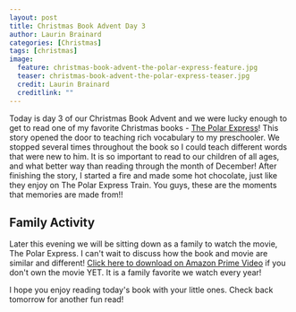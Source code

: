 ```yaml
---
layout: post
title: Christmas Book Advent Day 3
author: Laurin Brainard
categories: [Christmas]
tags: [christmas]
image:
  feature: christmas-book-advent-the-polar-express-feature.jpg
  teaser: christmas-book-advent-the-polar-express-teaser.jpg
  credit: Laurin Brainard
  creditlink: ""
---
```

Today is day 3 of our Christmas Book Advent and we were lucky enough to get to read one of my favorite Christmas books - [The Polar Express](https://www.amazon.com/gp/product/0544580141/ref=as_li_tl?ie=UTF8&camp=1789&creative=9325&creativeASIN=0544580141&linkCode=as2&tag=theprimarybra-20&linkId=e9987c9f562cbd31f15802b1b7d52060)! This story opened the door to teaching rich vocabulary to my preschooler. We stopped several times throughout the book so I could teach different words that were new to him. It is so important to read to our children of all ages, and what better way than reading through the month of December! After finishing the story, I started a fire and made some hot chocolate, just like they enjoy on The Polar Express Train. You guys, these are the moments that memories are made from!! 

## Family Activity
Later this evening we will be sitting down as a family to watch the movie, The Polar Express. I can't wait to discuss how the book and movie are similar and different! [Click here to download on Amazon Prime Video](https://amzn.to/383cxLc) if you don't own the movie YET. It is a family favorite we watch every year! 

I hope you enjoy reading today's book with your little ones. Check back tomorrow for another fun read!
